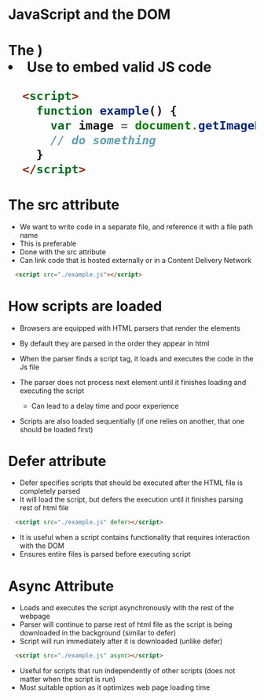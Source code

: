 # JavaScript and the DOM

# The <script> tag
  - The <script> tag allows you to add JavaScript inside an HTML file
  - Has an opening and closing tag (<script> </script>)
  - Use to embed valid JS code
  
  ```HTML
    <script>
      function example() {
        var image = document.getImageById('myImage');
        // do something
      }
    </script>
  ```
  
# The src attribute
  - We want to write code in a separate file, and reference it with a file path name
  - This is preferable
  - Done with the src attribute
  - Can link code that is hosted externally or in a Content Delivery Network
  
  ```html
    <script src="./example.js"></script>
  ```
  
# How scripts are loaded
  - Browsers are equipped with HTML parsers that render the elements
  - By default they are parsed in the order they appear in html 
  - When the parser finds a script tag, it loads and executes the code in the Js file
  
  - The parser does not process next element until it finishes loading and executing the script
    - Can lead to a delay time and poor experience
  - Scripts are also loaded sequentially (if one relies on another, that one should be loaded first)
 
  
# Defer attribute
  - Defer specifies scripts that should be executed after the HTML file is completely parsed
  - It will load the script, but defers the execution until it finishes parsing rest of html file
  
  ```html
    <script src="./example.js" defer></script>
  ```
  - It is useful when a script contains functionality that requires interaction with the DOM
  - Ensures entire files is parsed before executing script
  
# Async Attribute
  - Loads and executes the script asynchronously with the rest of the webpage
  - Parser will continue to parse rest of html file as the script is being downloaded in the background (similar to defer)
  - Script will run immediately after it is downloaded (unlike defer)
  
  ```html
    <script src="./example.js" async></script>
  ```
  - Useful for scripts that run independently of other scripts (does not matter when the script is run)
  - Most suitable option as it optimizes web page loading time
  
